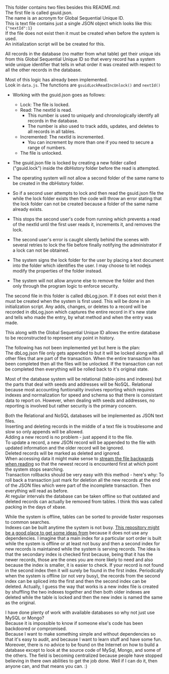 This folder contains two files besides this README.md:  
The first file is called gsuid.json.  
The name is an acronym for Global Sequential Unique ID.  
This is text file contains just a single JSON object which looks like this: `{"nextId":1}`  
If the file does not exist then it must be created when before the system is used.  
An initialization script will be be created for this.  

All records in the database (no matter from what table) get their unique ids from this Global Sequential Unique ID so that every record has a system wide unique identifier that tells in what order it was created with respect to all the other records in the database.  

Most of this logic has already been implemented.  
Look in `data.js`. The functions are `gsuidLockReadIncUnlock()` and `nextId()`  

* Working with the gsuid.json goes as follows:  
  * Lock: The file is locked.  
  * Read: The nextId is read.  
    * This number is used to uniquely and chronologically identify all records in the database.  
    * The number is also used to track adds, updates, and deletes to all records in all tables.  
  * Incremented: The nextId is incremented.  
    * You can increment by more than one if you need to secure a range of numbers.  
  * The file is unlocked.  

* The gsuid.json file is locked by creating a new folder called ("gsuid.lock") inside the dbHistory folder before the read is attempted.  
* The operating system will not allow a second folder of the same name to be created in the dbHistory folder.  
* So if a second user attempts to lock and then read the gsuid.json file the while the lock folder exists then the code will throw an error stating that the lock folder can not be created because a folder of the same name already exists.  
* This stops the second user's code from running which prevents a read of the nextId until the first user reads it, increments it, and removes the lock.  
* The second user's error is caught silently behind the scenes with several retries to lock the file before finally notifying the administrator if a lock can not be obtained.  
* The system signs the lock folder for the user by placing a text document into the folder which identifies the user. I may choose to let nodejs modify the properties of the folder instead.  
* The system will not allow anyone else to remove the folder and then only through the program logic to enforce security.  

The second file in this folder is called dbLog.json. If it does not exist then it must be created when the system is first used. This will be done in an initialization script. Any adds, changes, or deletes to a record will be recorded in dbLog.json which captures the entire record in it's new state and tells who made the entry, by what method and when the entry was made.  

This along with the Global Sequential Unique ID allows the entire database to be reconstructed to represent any point in history.  

The following has not been implemented yet but here is the plan:  
The dbLog.json file only gets appended to but it will be locked along with all other files that are part of the transaction. When the entire transaction has been completed then all the files will be unlocked. If the transaction can not be completed then everything will be rolled back to it's original state.  

Most of the database system will be relational (table-joins and indexes) but the parts that deal with seeds and addresses will be NoSQL. Relational because most accounting funtionality involves reporting which requires indexes and normalization for speed and schema so that there is consistant data to report on. However, when dealing with seeds and addresses, no reporting is involved but rather security is the primary concern.  

Both the Relational and NoSQL databases will be implemented as JSON text files.  
Inserting and deleting records in the middle of a text file is troublesome and slow so only appends will be allowed.  
Adding a new record is no problem - just append it to the file.  
To update a record, a new JSON record will be appended to the file with updated information and the older record will be ignored.  
Deleted records will be marked as deleted and ignored.  
When accessing data it might make sense to [stream the file backwards when reading](https://github.com/dominictarr/fs-reverse) so that the newest record is encounterd first at which point the system stops searching.  
Transaction rollbacks should be very easy with this method - here's why: To roll back a transaction just mark for deletion all the new records at the end of the JSON files which were part of the incomplete transaction. Then everything will read as before.  
At regular intervals the database can be taken offline so that outdated and deleted records can actually be removed from tables. 
I think this was called packing in the days of xbase.  

While the system is offline, tables can be sorted to provide faster responses to common searches.  
Indexes can be built anytime the system is not busy. [This repository might be a good place to get some ideas from](https://github.com/nextapps-de/flexsearch) because it does not use any dependencies. I imagine that a main index for a particular sort order is built while the system is offline or at least not busy and then a second index for new records is maintained while the system is serving records. The idea is that the secondary index is checked first because, being that it has the newer records, those are the ones you are more likely to need and also because the index is smaller, it is easier to check. If your record is not found in the second index then it will surely be found in the first index. Periodically when the system is offline (or not very busy), the records from the second index can be spliced into the first and then the second index can be deleted. Actually, I guess the way that works is a new index file is created by shuffling the two indexes together and then both older indexes are deleted while the table is locked and then the new index is named the same as the original. 

I have done plenty of work with available databases so why not just use MySQL or Mongo?  
Because it is impossible to know if someone else's code has been backdoored or compromised.  
Because I want to make something simple and without dependencies so that it's easy to audit, and because I want to learn stuff and have some fun. Moreover, there is no advice to be found on the Internet on how to build a database except to look at the source code of MySql, Mongo, and some of the others. The field is becoming centralized because people have stopped believing in there own abilities to get the job done. Well if I can do it, then anyone can, and that means you can. 
:)










 

 
